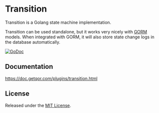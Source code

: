 # Transition

Transition is a Golang state machine implementation.

Transition can be used standalone, but it works very nicely with [GORM](https://github.com/moisespsena-go/aorm) models. When integrated with GORM, it will also store state change logs in the database automatically.

[![GoDoc](https://godoc.org/github.com/ecletus/transition?status.svg)](https://godoc.org/github.com/ecletus/transition)

## Documentation

<https://doc.getqor.com/plugins/transition.html>

## License

Released under the [MIT License](http://opensource.org/licenses/MIT).
